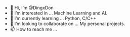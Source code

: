 - 👋 Hi, I’m @DingxDon
- 👀 I’m interested in ... Machine Learning and AI.
- 🌱 I’m currently learning ... Python, C/C++
- 💞️ I’m looking to collaborate on ... My personal projects.
- 📫 How to reach me ...

<!---
DingxDon/DingxDon is a ✨ special ✨ repository because its `README.md` (this file) appears on your GitHub profile.
You can click the Preview link to take a look at your changes.
--->
